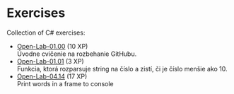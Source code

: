 # Exercises
Collection of C# exercises:

* [Open-Lab-01.00](https://github.com/AppsLab2019/Open-Lab-01.00) (10 XP)  
   Úvodne cvičenie na rozbehanie GitHubu.
* [Open-Lab-01.01](https://github.com/AppsLab2019/Open-Lab-01.01) (3 XP)  
   Funkcia, ktorá rozparsuje string na číslo a zistí, či je číslo menšie ako 10.
* [Open-Lab-04.14](https://github.com/AppsLab2019/Open-Lab-04.14) (17 XP)  
  Print words in a frame to console
